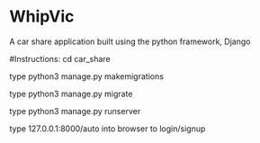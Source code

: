 # WhipVic
A car share application built using the python framework, Django

#Instructions:
cd car_share 

type python3 manage.py makemigrations

type python3 manage.py migrate

type python3 manage.py runserver

type 127.0.0.1:8000/auto into browser to login/signup


